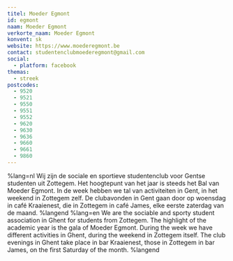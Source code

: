 ```yaml
---
titel: Moeder Egmont
id: egmont
naam: Moeder Egmont
verkorte_naam: Moeder Egmont
konvent: sk
website: https://www.moederegmont.be
contact: studentenclubmoederegmont@gmail.com
social:
  - platform: facebook
themas:
  - streek
postcodes:
  - 9520
  - 9521
  - 9550
  - 9551
  - 9552
  - 9620
  - 9630
  - 9636
  - 9660
  - 9661
  - 9860
---
```


%lang=nl 
Wij zijn de sociale en sportieve studentenclub voor Gentse studenten uit Zottegem. Het hoogtepunt van het jaar is steeds het Bal van Moeder Egmont. In de week hebben we tal van activiteiten in Gent, in het weekend in Zottegem zelf. De clubavonden in Gent gaan door op woensdag in café Kraaienest, die in Zottegem in café James, elke eerste zaterdag van de maand. 
%langend 
%lang=en 
We are the sociable and sporty student association in Ghent for students from Zottegem. The highlight of the academic year is the gala of Moeder Egmont. During the week we have different activities in Ghent, during the weekend in Zottegem itself. The club evenings in Ghent take place in bar Kraaienest, those in Zottegem in bar James, on the first Saturday of the month. 
%langend
